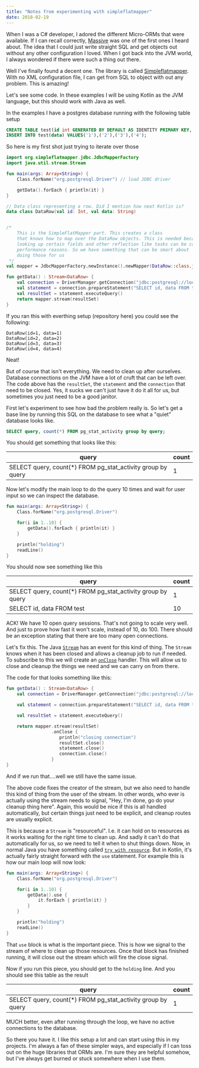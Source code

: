 ```yaml
---
title: "Notes from experimenting with simpleflatmapper"
date: 2018-02-19
---
```


When I was a C# developer, I adored the different Micro-ORMs that were available. If I can recall correctly, [Massive](https://github.com/FransBouma/Massive) was one of the first ones I heard about. The idea that I could just write straight SQL and get objects out without any other configuration I loved. When I got back into the JVM world, I always wondered if there were such a thing out there.

Well I've finally found a decent one. The library is called [Simpleflatmapper](http://simpleflatmapper.org/). With no XML configuration file, I can get from SQL to object with out any problem. This is amazing!

Let's see some code. In these examples I will be using Kotlin as the JVM language, but this should work with Java as well.

In the examples I have a postgres database running with the following table setup

```sql
CREATE TABLE test(id int GENERATED BY DEFAULT AS IDENTITY PRIMARY KEY, data text);
INSERT INTO test(data) VALUES('1'),('2'),('3'),('4');
```

So here is my first shot just trying to iterate over those

```kotlin
import org.simpleflatmapper.jdbc.JdbcMapperFactory
import java.util.stream.Stream

fun main(args: Array<String>) {
    Class.forName("org.postgresql.Driver") // load JDBC driver

    getData().forEach { println(it) }
}

// Data class representing a row. Did I mention how neat Kotlin is?
data class DataRow(val id: Int, val data: String)


/*
    This is the SimpleFlatMapper part. This creates a class 
    that knows how to map over the DataRow objects. This is needed because
    looking up certain fields and other reflection like tasks can be cached for
    performance reasons. So we have something that can be smart about 
    doing those for us
 */
val mapper = JdbcMapperFactory.newInstance().newMapper(DataRow::class.java)

fun getData() : Stream<DataRow> {
    val connection = DriverManager.getConnection("jdbc:postgresql://localhost:5432/postgres", "postgres", "password");
    val statement = connection.prepareStatement("SELECT id, data FROM test")
    val resultSet = statement.executeQuery()
    return mapper.stream(resultSet)
}
```

If you ran this with everthing setup (repository here) you could see the following:

```
DataRow(id=1, data=1)
DataRow(id=2, data=2)
DataRow(id=3, data=3)
DataRow(id=4, data=4)
```

Neat!

But of course that isn't everything. We need to clean up after ourselves. Database connections on the JVM have a lot of cruft that can be left over. The code above has the `resultSet`, the `statement` and the `connection` that need to be closed. Yes, it sucks we can't just have it do it all for us, but sometimes you just need to be a good janitor. 

First let's experiment to see how bad the problem really is. So let's get a base line by running this SQL on the database to see what a "quiet" database looks like.

```sql
SELECT query, count(*) FROM pg_stat_activity group by query;
```

You should get something that looks like this:

query | count
------|------
SELECT query, count(*) FROM pg_stat_activity group by query | 1

Now let's modify the main loop to do the query 10 times and wait for user input so we can inspect the database.

```kotlin
fun main(args: Array<String>) {
    Class.forName("org.postgresql.Driver")

    for(i in 1..10) {
        getData().forEach { println(it) }
    }

    println("holding")
    readLine()
}
```

You should now see something like this

query | count
------|------
SELECT query, count(*) FROM pg_stat_activity group by query | 1
SELECT id, data FROM test | 10

ACK! We have 10 open query sessions. That's not going to scale very well. And just to prove how fast it won't scale, instead of 10, do 100. There should be an exception stating that there are too many open connections.

Let's fix this. The Java [`Stream`](https://docs.oracle.com/javase/8/docs/api/java/util/stream/Stream.html) has an event for this kind of thing. The `Stream` knows when it has been closed and allows a cleanup job to run if needed. To subscribe to this we will create an [`onClose`](https://docs.oracle.com/javase/8/docs/api/java/util/stream/BaseStream.html#onClose-java.lang.Runnable-) handler. This will allow us to close and cleanup the things we need and we can carry on from there.

The code for that looks something like this:

```kotlin
fun getData() : Stream<DataRow> {
    val connection = DriverManager.getConnection("jdbc:postgresql://localhost:5432/postgres", "postgres", "password");

    val statement = connection.prepareStatement("SELECT id, data FROM test")

    val resultSet = statement.executeQuery()

    return mapper.stream(resultSet)
                 .onClose {
                    println("closing connection")
                    resultSet.close()
                    statement.close()
                    connection.close()
                 }
}
```

And if we run that....well we still have the same issue. 

The above code fixes the creator of the stream, but we also need to handle this kind of thing from the user of the stream. In other words, who ever is actually using the stream needs to signal, "Hey, I'm done, go do your cleanup thing here". Again, this would be nice if this is all handled automatically, but certain things just need to be explicit, and cleanup routes are usually explicit.

This is because a `Stream` is "resourceful". I.e. it can hold on to resources as it works waiting for the right time to clean up. And sadly it can't do that automatically for us, so we need to tell it when to shut things down. Now, in normal Java you have something called [`try with resource`](https://docs.oracle.com/javase/tutorial/essential/exceptions/tryResourceClose.html). But in Kotlin, it's actually fairly straight forward with the `use` statement. For example this is how our main loop will now look:

```kotlin
fun main(args: Array<String>) {
    Class.forName("org.postgresql.Driver")

    for(i in 1..10) {
        getData().use {
            it.forEach { println(it) }
        }
    }

    println("holding")
    readLine()
}
```

That `use` block is what is the important piece. This is how we signal to the stream of where to clean up those resources. Once that block has finished running, it will close out the stream which will fire the close signal. 

Now if you run this piece, you should get to the `holding` line. And you should see this table as the result

query | count
------|------
SELECT query, count(*) FROM pg_stat_activity group by query | 1

MUCH better, even after running through the loop, we have no active connections to the database. 

So there you have it. I like this setup a lot and can start using this in my projects. I'm always a fan of these simpler ways, and especially if I can toss out on the huge libraries that ORMs are. I'm sure they are helpful somehow, but I've always get burned or stuck somewhere when I use them. 
